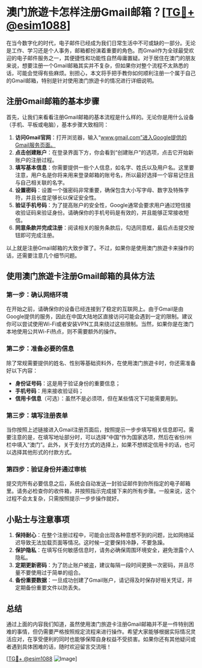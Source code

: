 # 澳门旅遊卡怎样注册Gmail邮箱？[[TG💪+ @esim1088](https://t.me/s/esim1088)]

在当今数字化的时代，电子邮件已经成为我们日常生活中不可或缺的一部分。无论是工作、学习还是个人事务，邮箱都扮演着重要的角色。而Gmail作为全球最受欢迎的电子邮件服务之一，其便捷性和功能性自然毋庸置疑。对于居住在澳门的朋友来说，想要注册一个Gmail邮箱其实并不复杂，但如果你对整个流程不太熟悉的话，可能会觉得有些麻烦。别担心，本文将手把手教你如何顺利注册一个属于自己的Gmail邮箱，特别是针对使用澳门旅遊卡的情况进行详细说明。

## 注册Gmail邮箱的基本步骤

首先，让我们来看看注册Gmail邮箱的基本流程是什么样的。无论你是用什么设备（手机、平板或电脑），基本步骤大致相同：

1. **访问Gmail官网**：打开浏览器，输入“www.gmail.com”进入Google提供的Gmail服务页面。
2. **点击创建账户**：在登录界面下方，你会看到“创建账户”的选项，点击它开始新账户的注册过程。
3. **填写基本信息**：你需要提供一些个人信息，如名字、姓氏以及用户名。这里要注意，用户名是你将来用来登录邮箱的账号名，所以最好选择一个容易记住且与自己相关联的名字。
4. **设置密码**：设置一个强密码非常重要，确保包含大小写字母、数字及特殊字符，并且长度足够长以保证安全性。
5. **验证手机号码**：为了提高账户的安全性，Google通常会要求用户通过短信接收验证码来验证身份。请确保你的手机号码是有效的，并且能够正常接收短信。
6. **同意条款并完成注册**：阅读相关的服务条款后，勾选同意框，最后点击提交按钮即可完成注册。

以上就是注册Gmail邮箱的大致步骤了。不过，如果你是使用澳门旅遊卡来操作的话，还需要注意几个细节问题。

## 使用澳门旅遊卡注册Gmail邮箱的具体方法

### 第一步：确认网络环境

在开始之前，请确保你的设备已经连接到了稳定的互联网上。由于Gmail是由Google提供的服务，因此在中国大陆地区直接访问可能会遇到一定的限制。建议你可以尝试使用Wi-Fi或者安装VPN工具来绕过这些限制。当然，如果你是在澳门本地使用公共Wi-Fi热点，则不需要额外的操作。

### 第二步：准备必要的信息

除了常规需要提供的姓名、性别等基础资料外，在使用澳门旅遊卡时，你还需准备好以下内容：
- **身份证号码**：这是用于验证身份的重要信息；
- **手机号码**：用来接收验证码；
- **信用卡信息**（可选）：虽然不是必须项，但在某些情况下可能需要用到。

### 第三步：填写注册表单

当你按照上述链接进入Gmail注册页面后，按照提示一步步填写相关信息即可。需要注意的是，在填写地址部分时，可以选择“中国”作为国家选项，然后在省份/州栏中填入“澳门”。此外，关于支付方式的选择上，如果不想绑定信用卡的话，也可以选择其他形式的付款方式。

### 第四步：验证身份并通过审核

提交完所有必要信息之后，系统会自动发送一封验证邮件到你所指定的电子邮箱里。请务必检查你的收件箱，并按照指示完成接下来的所有步骤。一般来说，这个过程不会太复杂，只需按照提示一步步操作就好。

## 小贴士与注意事项

1. **保持耐心**：在整个注册过程中，可能会出现各种意想不到的问题，比如网络延迟导致无法加载页面等情况。这时候一定要保持冷静，不要急躁。
2. **保护隐私**：在填写任何敏感信息时，请务必确保周围环境安全，避免泄露个人隐私。
3. **定期更新密码**：为了防止账户被盗，建议每隔一段时间更换一次密码，并且尽量不要使用过于简单的组合。
4. **备份重要数据**：一旦成功创建了Gmail账户，请记得及时保存好相关凭证，并定期备份重要文件以防丢失。

## 总结

通过上面的内容我们知道，虽然使用澳门旅遊卡注册Gmail邮箱并不是一件特别困难的事情，但仍需要严格按照规定流程来进行操作。希望大家能够根据实际情况灵活应对，在享受便利的同时也能够保障自身权益不受损害。如果你还有其他疑问或者遇到具体困难的话，随时欢迎留言交流哦！

[[TG💪+ @esim1088](https://t.me/s/esim1088) ![Image](https://i.postimg.cc/4NQfJmqS/Snipaste-2025-05-13-00-14-12.png)]